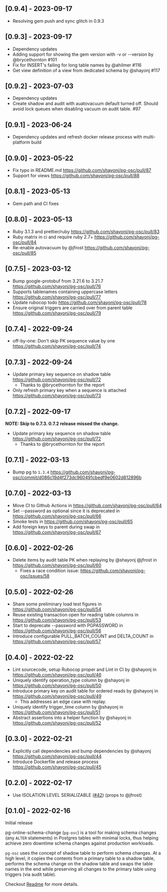## [0.9.4] - 2023-09-17

- Resolving gem push and sync glitch in 0.9.3

## [0.9.3] - 2023-09-17

- Dependency updates
- Adding support for showing the gem version with -v or --version by @brycethornton #101
- Fix for INSERT's failing for long table names by @ahilmer #116
- Get view definition of a view from dedicated schema by @shayonj #117

## [0.9.2] - 2023-07-03

- Dependency updates
- Create shadow and audit with auatovacuum default turned off. Should avoid lock queues when disabling vacuum on audit table. #97
## [0.9.1] - 2023-06-24

- Dependency updates and refresh docker release process with multi-platform build

## [0.9.0] - 2023-05-22

- Fix typo in README.md https://github.com/shayonj/pg-osc/pull/87
- Support for views https://github.com/shayonj/pg-osc/pull/88

## [0.8.1] - 2023-05-13

- Gem path and CI fixes

## [0.8.0] - 2023-05-13

- Ruby 3.1.3 and prettier/ruby https://github.com/shayonj/pg-osc/pull/83
- Ruby matrix in ci and require ruby 2.7+ https://github.com/shayonj/pg-osc/pull/84
- Re-enable autovacuum by @jfrost https://github.com/shayonj/pg-osc/pull/85

## [0.7.5] - 2023-03-12

- Bump google-protobuf from 3.21.6 to 3.21.7 https://github.com/shayonj/pg-osc/pull/76
- Supports tablenames containing uppercase letters https://github.com/shayonj/pg-osc/pull/77
- Update rubocop todo https://github.com/shayonj/pg-osc/pull/78
- Ensure original triggers are carried over from parent table https://github.com/shayonj/pg-osc/pull/79

## [0.7.4] - 2022-09-24

- off-by-one: Don't skip PK sequence value by one https://github.com/shayonj/pg-osc/pull/74

## [0.7.3] - 2022-09-24

- Update primary key sequence on shadow table https://github.com/shayonj/pg-osc/pull/72
  - Thanks to @brycethornton for the report
- Only refresh primary key when a sequence is attached https://github.com/shayonj/pg-osc/pull/73

## [0.7.2] - 2022-09-17

**NOTE: Skip to 0.7.3. 0.7.2 release missed the change.**

- Update primary key sequence on shadow table https://github.com/shayonj/pg-osc/pull/72
  - Thanks to @brycethornton for the report

## [0.7.1] - 2022-03-13

- Bump pg to `1.3.4` https://github.com/shayonj/pg-osc/commit/d086c19d4f273dc960491cbedf9e0602d812896b

## [0.7.0] - 2022-03-13

- Move CI to Github Actions in https://github.com/shayonj/pg-osc/pull/64
- Set --password as optional since it is deprecated in https://github.com/shayonj/pg-osc/pull/66
- Smoke tests in https://github.com/shayonj/pg-osc/pull/65
- Add foreign keys to parent during swap in https://github.com/shayonj/pg-osc/pull/67

## [0.6.0] - 2022-02-26

- Delete items by audit table PK when replaying by @shayonj @jfrost in https://github.com/shayonj/pg-osc/pull/60
  - Fixes a race condition issue: https://github.com/shayonj/pg-osc/issues/58

## [0.5.0] - 2022-02-26

- Share some preliminary load test figures in https://github.com/shayonj/pg-osc/pull/54
- Reuse existing transaction open for reading table columns in https://github.com/shayonj/pg-osc/pull/53
- Start to deprecate --password with PGPASSWORD in https://github.com/shayonj/pg-osc/pull/56
- Introduce configurable PULL_BATCH_COUNT and DELTA_COUNT in https://github.com/shayonj/pg-osc/pull/57

## [0.4.0] - 2022-02-22

- Lint sourcecode, setup Rubocop proper and Lint in CI by @shayonj in https://github.com/shayonj/pg-osc/pull/46
- Uniquely identify operation_type column by @shayonj in https://github.com/shayonj/pg-osc/pull/50
- Introduce primary key on audit table for ordered reads by @shayonj in https://github.com/shayonj/pg-osc/pull/49
  - This addresses an edge case with replay.
- Uniquely identify trigger_time column by @shayonj in https://github.com/shayonj/pg-osc/pull/51
- Abstract assertions into a helper function by @shayonj in https://github.com/shayonj/pg-osc/pull/52

## [0.3.0] - 2022-02-21

- Explicitly call dependencies and bump dependencies by @shayonj https://github.com/shayonj/pg-osc/pull/44
- Introduce Dockerfile and release process https://github.com/shayonj/pg-osc/pull/45

## [0.2.0] - 2022-02-17

- Use ISOLATION LEVEL SERIALIZABLE ([#42](https://github.com/shayonj/pg-osc/pull/42)) (props to @jfrost)

## [0.1.0] - 2022-02-16

Initial release

pg-online-schema-change (`pg-osc`) is a tool for making schema changes (any `ALTER` statements) in Postgres tables with minimal locks, thus helping achieve zero downtime schema changes against production workloads.

`pg-osc` uses the concept of shadow table to perform schema changes. At a high level, it copies the contents from a primary table to a shadow table, performs the schema change on the shadow table and swaps the table names in the end while preserving all changes to the primary table using triggers (via audit table).

Checkout [Readme](https://github.com/shayonj/pg-osc#readme) for more details.

